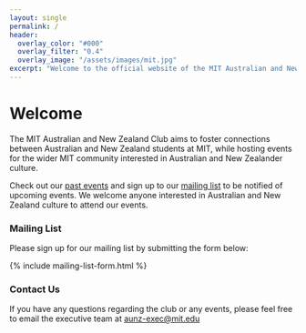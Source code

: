 ```yaml
---
layout: single
permalink: /
header:
  overlay_color: "#000"
  overlay_filter: "0.4"
  overlay_image: "/assets/images/mit.jpg"
excerpt: "Welcome to the official website of the MIT Australian and New Zealand Club!"
---
```


# Welcome
The MIT Australian and New Zealand Club aims to foster connections between Australian and New Zealand students at MIT, while hosting events for the wider MIT community interested in Australian and New Zealander culture.

Check out our [past events](/events/#past-events) and sign up to our [mailing list](#mailing-list) to be notified of upcoming events. We welcome anyone interested in Australian and New Zealand culture to attend our events.


### Mailing List
Please sign up for our mailing list by submitting the form below:

{% include mailing-list-form.html %}


### Contact Us
If you have any questions regarding the club or any events, please feel free to email the executive team at [aunz-exec@mit.edu](mailto:aunz-exec.mit.edu)

